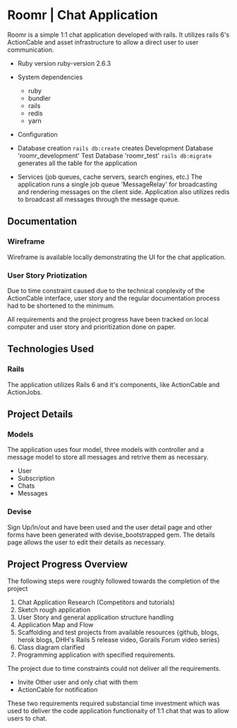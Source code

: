 # Roomr | Chat Application
Roomr is a simple 1:1 chat application developed with rails. It utilizes rails 6's ActionCable and asset infrastructure to allow a direct user to user communication.

* Ruby version
  ruby-version 2.6.3

* System dependencies
  - ruby
  - bundler
  - rails
  - redis
  - yarn
  
* Configuration

* Database creation
`rails db:create` creates
  Development Database 'roomr_development' 
  Test Database 'roomr_test' 
`rails db:migrate` generates all the table for the application


* Services (job queues, cache servers, search engines, etc.)
  The application runs a single job queue 'MessageRelay' for broadcasting and rendering messages on the client side. 
  Application also utilizes redis to broadcast all messages through the message queue.

## Documentation
### Wireframe
  Wireframe is available locally demonstrating the UI for the chat application.

### User Story Priotization
  Due to time constraint caused due to the technical conplexity of the ActionCable interface, user story and the regular documentation process had to be shortened to the minimum. 

  All requirements and the project progress have been tracked on local computer and user story and prioritization done on paper.
## Technologies Used

### Rails
  The application utilizes Rails 6 and it's components, like ActionCable and ActionJobs.

## Project Details
### Models
The application uses four model, three models with controller and a message model to store all messages and retrive them as necessary.
* User
* Subscription
* Chats
* Messages

### Devise
Sign Up/In/out and have been used and the user detail page and other forms have been generated with devise_bootstrapped gem. The details page allows the user to edit their details as necessary.

## Project Progress Overview
The following steps were roughly followed towards the completion of the project
1. Chat Application Research (Competitors and tutorials)
2. Sketch rough application
3. User Story and general application structure handling
4. Application Map and Flow
5. Scaffolding and test projects from available resources {github, blogs, herok blogs, DHH's Rails 5 release video, Gorails Forum video series}
6. Class diagram clarified
7. Programming application with specified requirements.

The project due to time constraints could not deliver all the requirements. 
* Invite Other user and only chat with them
* ActionCable for notification

These two requirements required substancial time investment which was used to deliver the code application functionaity of 1:1 chat that was to allow users to chat.

